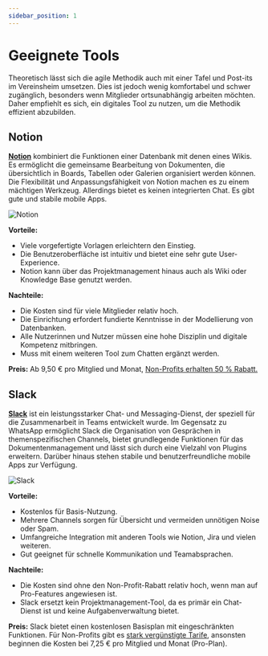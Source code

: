 ```yaml
---
sidebar_position: 1
---
```


# Geeignete Tools

Theoretisch lässt sich die agile Methodik auch mit einer Tafel und Post-its im Vereinsheim umsetzen. Dies ist jedoch
wenig komfortabel und schwer zugänglich, besonders wenn Mitglieder ortsunabhängig arbeiten möchten. Daher empfiehlt es
sich, ein digitales Tool zu nutzen, um die Methodik effizient abzubilden.

## Notion

[**Notion**](https://notion.so) kombiniert die Funktionen einer Datenbank mit denen eines Wikis. Es ermöglicht die
gemeinsame Bearbeitung von
Dokumenten, die übersichtlich in Boards, Tabellen oder Galerien organisiert werden können. Die Flexibilität und
Anpassungsfähigkeit von Notion machen es zu einem mächtigen Werkzeug. Allerdings bietet es keinen integrierten Chat. Es
gibt gute und stabile mobile Apps.

![Notion](/img/tools/notion.png)

**Vorteile:**

- Viele vorgefertigte Vorlagen erleichtern den Einstieg.
- Die Benutzeroberfläche ist intuitiv und bietet eine sehr gute User-Experience.
- Notion kann über das Projektmanagement hinaus auch als Wiki oder Knowledge Base genutzt werden.

**Nachteile:**

- Die Kosten sind für viele Mitglieder relativ hoch.
- Die Einrichtung erfordert fundierte Kenntnisse in der Modellierung von Datenbanken.
- Alle Nutzerinnen und Nutzer müssen eine hohe Disziplin und digitale Kompetenz mitbringen.
- Muss mit einem weiteren Tool zum Chatten ergänzt werden.

**Preis:** Ab 9,50 € pro Mitglied und Monat,
[Non-Profits erhalten 50 % Rabatt.](https://www.notion.com/de/nonprofits)

## Slack

[**Slack**](https://slack.com) ist ein leistungsstarker Chat- und Messaging-Dienst, der speziell für die Zusammenarbeit
in Teams entwickelt wurde. Im Gegensatz zu WhatsApp ermöglicht Slack die Organisation von Gesprächen in
themenspezifischen Channels, bietet grundlegende Funktionen für das Dokumentenmanagement und lässt sich durch eine
Vielzahl von Plugins erweitern. Darüber hinaus stehen stabile und benutzerfreundliche mobile Apps zur Verfügung.

![Slack](/img/tools/slack.png)

**Vorteile:**

- Kostenlos für Basis-Nutzung.
- Mehrere Channels sorgen für Übersicht und vermeiden unnötigen Noise oder Spam.
- Umfangreiche Integration mit anderen Tools wie Notion, Jira und vielen weiteren.
- Gut geeignet für schnelle Kommunikation und Teamabsprachen.

**Nachteile:**

- Die Kosten sind ohne den Non-Profit-Rabatt relativ hoch, wenn man auf Pro-Features angewiesen ist.
- Slack ersetzt kein Projektmanagement-Tool, da es primär ein Chat-Dienst ist und keine Aufgabenverwaltung bietet.

**Preis:** Slack bietet einen kostenlosen Basisplan mit eingeschränkten Funktionen. Für Non-Profits gibt
es [stark vergünstigte Tarife](https://slack.com/intl/de-de/help/articles/204368833-Rabatt-f%C3%BCr-Slack-f%C3%BCr-Non-Profit-Organisationen-beantragen),
ansonsten beginnen die Kosten bei 7,25 € pro Mitglied und Monat (Pro-Plan).